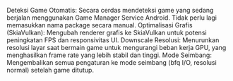 Deteksi Game Otomatis: Secara cerdas mendeteksi game yang sedang berjalan menggunakan Game Manager Service Android. Tidak perlu lagi memasukkan nama package secara manual.
Optimalisasi Grafis (SkiaVulkan): Mengubah renderer grafis ke SkiaVulkan untuk potensi peningkatan FPS dan responsivitas UI.
Downscale Resolusi: Menurunkan resolusi layar saat bermain game untuk mengurangi beban kerja GPU, yang menghasilkan frame rate yang lebih stabil dan tinggi.
Mode Seimbang: Mengembalikan semua pengaturan ke mode seimbang (bfq I/O, resolusi normal) setelah game ditutup.
